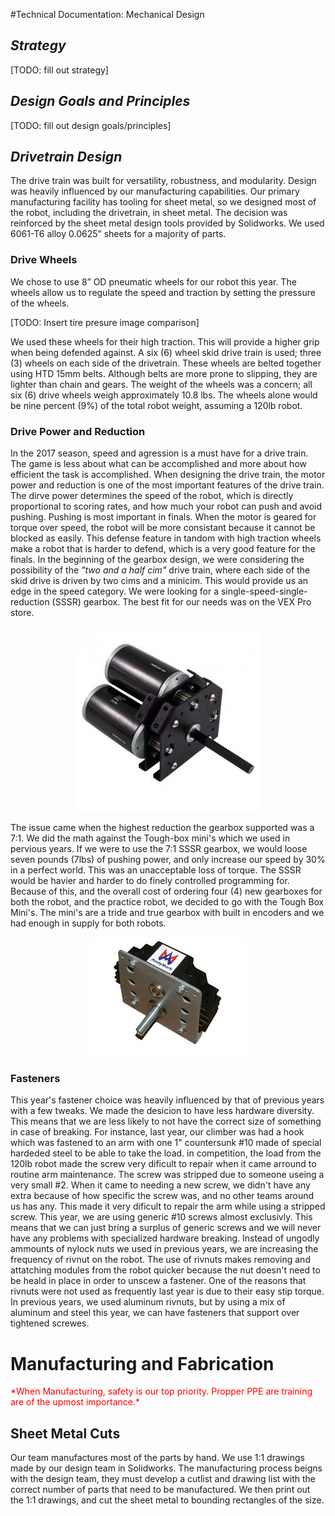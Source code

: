 #Technical Documentation: Mechanical Design

## *Strategy*
[TODO: fill out strategy]

## *Design Goals and Principles*
[TODO: fill out design goals/principles]

## *Drivetrain Design*
The drive train was built for versatility, robustness, and modularity. Design was heavily influenced by our manufacturing capabilities. Our primary manufacturing facility has tooling for sheet metal, so we designed most of the robot, including the drivetrain, in sheet metal. The decision was reinforced by the sheet metal design tools provided by Solidworks. We used 6061-T6 alloy 0.0625” sheets for a majority of parts.
### Drive Wheels
We chose to use 8” OD pneumatic wheels for our robot this year. The wheels allow us to regulate the speed and traction by setting the pressure of the wheels. 

[TODO: Insert tire presure image comparison]

We used these wheels for their high traction. This will provide a higher grip when being defended against. A six (6) wheel skid drive train is used; three (3) wheels on each side of the drivetrain. These wheels are belted together using HTD 15mm belts. Although belts are more prone to slipping, they are lighter than chain and gears. The weight of the wheels was a concern; all six (6) drive wheels weigh approximately 10.8 lbs. The wheels alone would be nine percent (9%) of the total robot weight, assuming a 120lb robot.

### Drive Power and Reduction

In the 2017 season, speed and agression is a must have for a drive train. The game is less about what can be accomplished and more about how efficient the task is accomplished. When designing the drive train, the motor power and reduction is one of the most important features of the drive train. The dirve power determines the speed of the robot, which is directly proportional to scoring rates, and how much your robot can push and avoid pushing. Pushing is most important in finals. When the motor is geared for torque over speed, the robot will be more consistant because it cannot be blocked as easily. This defense feature in tandom with high traction wheels make a robot that is harder to defend, which is a very good feature for the finals. In the beginning of the gearbox design, we were considering the possibility of the *"two and a half cim"* drive train, where each side of the skid drive is driven by two cims and a minicim. This would provide us an edge in the speed category. We were looking for a single-speed-single-reduction (SSSR) gearbox. The best fit for our needs was on the VEX Pro store.

<center><img src="./images/SSSR.jpg"></center>

The issue came when the highest reduction the gearbox supported was a 7:1. We did the math against the Tough-box mini's which we used in pervious years. If we were to use the 7:1 SSSR gearbox, we would loose seven pounds (7lbs) of pushing power, and only increase our speed by 30% in a perfect world. This was an unacceptable loss of torque. The SSSR would be havier and harder to do finely controlled programming for. Because of this, and the overall cost of ordering four (4) new gearboxes for both the robot, and the practice robot, we decided to go with the Tough Box Mini's. The mini's are a tride and true gearbox with built in encoders and we had enough in supply for both robots. 

<center><img src="./images/Tough Box.jpg"></center>

### Fasteners

This year's fastener choice was heavily influenced by that of previous years with a few tweaks. We made the desicion to have less hardware diversity. This means that we are less likely to not have the correct size of something in case of breaking. For instance, last year, our climber was had a hook which was fastened to an arm with one 1" countersunk #10 made of special hardeded steel to be able to take the load. in competition, the load from the 120lb robot made the screw very dificult to repair when it came arround to routine arm maintenance. The screw was stripped due to someone useing a very small #2. When it came to needing a new screw, we didn't have any extra because of how specific the screw was, and no other teams around us has any. This made it very dificult to repair the arm while using a stripped screw. This year, we are using generic #10 screws almost exclusivly. This means that we can just bring a surplus of generic screws and we will never have any problems with specialized hardware breaking. Instead of ungodly ammounts of nylock nuts we used in previous years, we are increasing the frequency of rivnut on the robot. The use of rivnuts makes removing and attatching modules from the robot quicker because the nut doesn't need to be heald in place in order to unscew a fastener. One of the reasons that rivnuts were not used as frequently last year is due to their easy stip torque. In previous years, we used aluminum rivnuts, but by using a mix of aluminum and steel this year, we can have fasteners that support over tightened screwes.

# Manufacturing and Fabrication

<span style="color: red;">
*When Manufacturing, safety is our top priority. Propper PPE are training are of the upmost importance.*
</span>

## Sheet Metal Cuts

Our team manufactures most of the parts by hand. We use 1:1 drawings made by our design team in Solidworks. The manufacturing process beigns with the design team, they must develop a cutlist and drawing list with the correct number of parts that need to be manufactured. We then print out the 1:1 drawings, and cut the sheet metal to bounding rectangles of the size. 